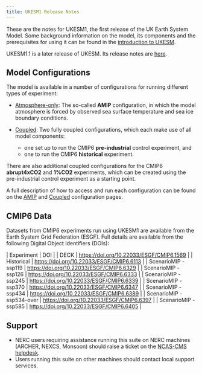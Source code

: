 ```yaml
---
title: UKESM1 Release Notes
---
```

These are the notes for UKESM1, the first release of the UK Earth System Model. Some background information on the model, its components and the prerequisites for using it can be found in the [introduction to UKESM](/_unified-model/configurations/ukesm.md).

UKESM1.1 is a later release of UKESM.  Its release notes are [here](relnotes-1.1.md).

## Model Configurations

The model is available in a number of configurations for running different types of experiment:

* [Atmosphere-only](relnotes-1.0/amip.md):
The so-called **AMIP** configuration, in which the model atmosphere is forced by observed sea surface temperature and sea ice boundary conditions.

* [Coupled](relnotes-1.0/coupled.md):
Two fully coupled configurations, which each make use of all model components:
  * one set up to run the CMIP6 **pre-industrial** control experiment, and
  * one to run the CMIP6 **historical** experiment.

There are also additional coupled configurations for the CMIP6 **abrupt4xCO2** and **1%CO2** experiments, which can be created using the pre-industrial control experiment as a starting point.

A full description of how to access and run each configuration can be found on the [AMIP](relnotes-1.0/amip.md) and [Coupled](relnotes-1.0/coupled.md) configuration pages.

## CMIP6 Data

Datasets from CMIP6 experiments run using UKESM1 are available from the Earth System Grid Federation (ESGF).  Full details are available from the following Digital Object Identifiers (DOIs):

| Experiment | DOI |
| DECK | https://doi.org/10.22033/ESGF/CMIP6.1569 |
| Historical | https://doi.org/10.22033/ESGF/CMIP6.6113 |
| ScenarioMIP - ssp119 |	https://doi.org/10.22033/ESGF/CMIP6.6329 |
| ScenarioMIP - ssp126 | https://doi.org/10.22033/ESGF/CMIP6.6333 |
| ScenarioMIP - ssp245 | https://doi.org/10.22033/ESGF/CMIP6.6339	|
| ScenarioMIP - ssp370 | https://doi.org/10.22033/ESGF/CMIP6.6347 |
| ScenarioMIP - ssp434 | https://doi.org/10.22033/ESGF/CMIP6.6389	|
| ScenarioMIP - ssp534-over | https://doi.org/10.22033/ESGF/CMIP6.6397	|
| ScenarioMIP - ssp585 | 	https://doi.org/10.22033/ESGF/CMIP6.6405	|

## Support
* NERC users requiring assistance running this suite on NERC machines (ARCHER, NEXCS, Monsoon) should raise a ticket on the [NCAS-CMS helpdesk](https://cms-helpdesk.ncas.ac.uk).
* Users running this suite on other machines should contact local support services.

